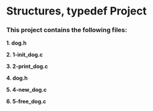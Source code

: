 # Structures, typedef Project  
### This project contains the following files:    
**1. dog.h**
  
**2. 1-init_dog.c**  
  
**3. 2-print_dog.c**  
  
**4. dog.h**  
  
**5. 4-new_dog.c**  
  
**6. 5-free_dog.c**  
